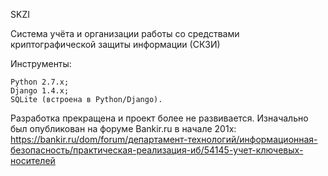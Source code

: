 SKZI

Cистема учёта и организации работы со средствами криптографической защиты информации (СКЗИ)

Инструменты:

    Python 2.7.x;
    Django 1.4.x;
    SQLite (встроена в Python/Django).

Разработка прекращена и проект более не развивается. Изначально был опубликован на форуме Bankir.ru в начале 201х: https://bankir.ru/dom/forum/департамент-технологий/информационная-безопасность/практическая-реализация-иб/54145-учет-ключевых-носителей
